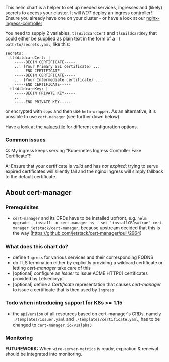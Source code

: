 This helm chart is a helper to set up needed services, ingresses and (likely) secrets to access your cluster.
It will _NOT_ deploy an ingress controller! Ensure you already have one on your cluster - or have a look at our [nginx-ingress-controller](../nginx-ingress-controller/README.md)

You need to supply 2 variables, `tlsWildcardCert` and `tlsWildcardKey` that could either be supplied as plain text in the form of a `-f path/to/secrets.yaml`, like this:

```
secrets:
  tlsWildcardCert: |
    -----BEGIN CERTIFICATE-----
    ... (Your Primary SSL certificate) ...
    -----END CERTIFICATE-----
    -----BEGIN CERTIFICATE-----
    ... (Your Intermediate certificate) ...
    -----END CERTIFICATE-----
  tlsWildcardKey: |
    -----BEGIN PRIVATE KEY-----
    ...
    -----END PRIVATE KEY-----
```

or encrypted with `sops` and then use `helm-wrapper`. As an alternative, it is possible to use `cert-manager` (see further down below).

Have a look at the [values file](values.yaml) for different configuration options.

### Common issues

Q: My ingress keeps serving "Kubernetes Ingress Controller Fake Certificate"!!

A: Ensure that your certificate is _valid_ and has _not expired_; trying to serve expired certificates will silently fail and the nginx ingress will simply fallback to the default certificate.


## About cert-manager

### Prerequisites

* `cert-manager` and its CRDs have to be installed upfront,
   e.g. `helm upgrade --install -n cert-manager-ns --set 'installCRDs=true' cert-manager jetstack/cert-manager`,
   because upstream decided that this is the way (https://github.com/jetstack/cert-manager/pull/2964)


### What does this chart do?

* define `Ingress` for various services and their corresponding FQDNS
* do TLS termination either by explicitly providing a wildcard certificate or letting
  *cert-manager* take care of this
* [optional] configure an *Issuer* to issue ACME HTTP01 certificates provided by Letsencrypt
* [optional] define a *Certificate* representation that causes *cert-manager* to issue a
  certificate that is then used by `Ingress`


### Todo when introducing support for K8s >= 1.15

* the `apiVersion` of all resources based on cert-manager's CRDs, namely `./templates/issuer.yaml` and
  `./templates/certificate.yaml`, has to be changed to `cert-manager.io/v1alpha3`


### Monitoring

__FUTUREWORK:__ When `wire-server-metrics` is ready, expiration & renewal should be integrated into monitoring.
